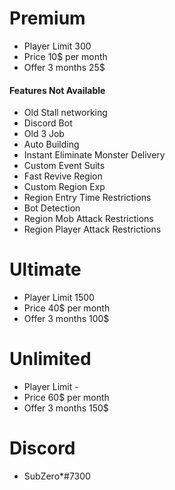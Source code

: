 # Premium
- Player Limit  300
- Price 10$ per month
- Offer 3 months 25$
 
 #### Features Not Available
  - Old Stall networking
  - Discord Bot
  - Old 3 Job
  - Auto Building
  - Instant Eliminate Monster Delivery
  - Custom Event Suits
  - Fast Revive Region
  - Custom Region Exp
  - Region Entry Time Restrictions
  - Bot Detection
  - Region Mob Attack Restrictions
  - Region Player Attack Restrictions
 
 # Ultimate
 - Player Limit  1500
 - Price 40$ per month
 - Offer 3 months 100$
 
 # Unlimited
 - Player Limit  -
 - Price 60$ per month
 - Offer 3 months 150$
 
 # Discord 
 - SubZero*#7300
